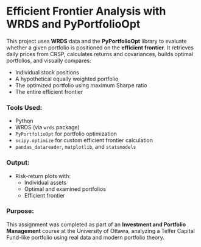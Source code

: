 # Efficient Frontier Analysis with WRDS and PyPortfolioOpt

This project uses **WRDS** data and the **PyPortfolioOpt** library to evaluate whether a given portfolio is positioned on the **efficient frontier**. It retrieves daily prices from CRSP, calculates returns and covariances, builds optimal portfolios, and visually compares:

- Individual stock positions
- A hypothetical equally weighted portfolio
- The optimized portfolio using maximum Sharpe ratio
- The entire efficient frontier

### Tools Used:
- Python
- WRDS (via `wrds` package)
- `PyPortfolioOpt` for portfolio optimization
- `scipy.optimize` for custom efficient frontier calculation
- `pandas_datareader`, `matplotlib`, and `statsmodels`

### Output:
- Risk-return plots with:
  - Individual assets
  - Optimal and examined portfolios
  - Efficient frontier

### Purpose:
This assignment was completed as part of an **Investment and Portfolio Management** course at the University of Ottawa, analyzing a Telfer Capital Fund-like portfolio using real data and modern portfolio theory.
